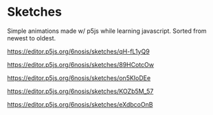 # Sketches
Simple animations made w/ p5js while learning javascript.
Sorted from newest to oldest.

https://editor.p5js.org/6nosis/sketches/qH-fL1yQ9

https://editor.p5js.org/6nosis/sketches/89HCotcOw

https://editor.p5js.org/6nosis/sketches/on5KIoDEe

https://editor.p5js.org/6nosis/sketches/KOZb5M_57

https://editor.p5js.org/6nosis/sketches/eXdbcoOnB
